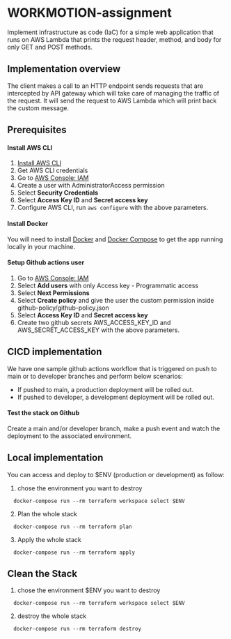 # WORKMOTION-assignment

Implement infrastructure as code (IaC) for a simple web application that runs on AWS Lambda that prints the request header, method, and body for only GET and POST methods.

## Implementation overview
The client makes a call to an HTTP endpoint sends requests that are intercepted by API gateway which will take care of managing the traffic of the request. It will send the request to AWS Lambda which will print back the custom message.

## Prerequisites

#### Install AWS CLI
1. [Install AWS CLI](http://docs.aws.amazon.com/cli/latest/userguide/installing.html)
2. Get AWS CLI credentials
3. Go to [AWS Console: IAM](https://console.aws.amazon.com/iam/home)
4. Create a user with AdministratorAccess permission
4. Select **Security Credentials**
5. Select **Access Key ID** and **Secret access key**
6. Configure AWS CLI, run `aws configure` with the above parameters.

#### Install Docker
You will need to install [Docker](https://docs.docker.com/engine/installation/) and [Docker Compose](https://docs.docker.com/compose/install/) to get the app running locally in your machine.

#### Setup Github actions user
1. Go to [AWS Console: IAM](https://console.aws.amazon.com/iamv2/home#/users)
2. Select **Add users** with only Access key - Programmatic access
3. Select **Next Permissions**
4. Select **Create policy** and give the user the custom permission inside github-policy/github-policy.json
5. Select **Access Key ID** and  **Secret access key**
6. Create two github secrets AWS_ACCESS_KEY_ID and AWS_SECRET_ACCESS_KEY with the above parameters.

## CICD implementation
We have one sample github actions workflow that is triggered on push to main or to developer branches and perform below scenarios:
-  If pushed to main, a production deployment will be rolled out.
-  If pushed to developer, a development deployment will be rolled out.

#### Test the stack on Github
Create a main and/or developer branch, make a push event and watch the deployment to the associated environment.

## Local implementation
You can access and deploy to $ENV (production or development) as follow:
1. chose the environment you want to destroy
````
  docker-compose run --rm terraform workspace select $ENV
````
2. Plan the whole stack
````
  docker-compose run --rm terraform plan
````
3. Apply the whole stack
````
  docker-compose run --rm terraform apply
````

## Clean the Stack
1. chose the environment $ENV you want to destroy
````
  docker-compose run --rm terraform workspace select $ENV
````
2. destroy the whole stack
````
  docker-compose run --rm terraform destroy
````